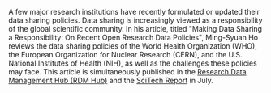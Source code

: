 A few major research institutions have recently formulated or updated their data sharing policies. Data sharing is increasingly viewed as a responsibility of the global scientific community. In his article, titled "Making Data Sharing a Responsibility: On Recent Open Research Data Policies", Ming-Syuan Ho reviews the data sharing policies of the World Health Organization (WHO), the European Organization for Nuclear Research (CERN), and the U.S. National Institutes of Health (NIH), as well as the challenges these policies may face. This article is simultaneously published in the [Research Data Management Hub (RDM Hub)](https://rdm.depositar.io/zh_TW/news/20220719-international-data-sharing-polices) and the [SciTech Report](https://www.scimonth.com.tw/archives/6512) in July.
